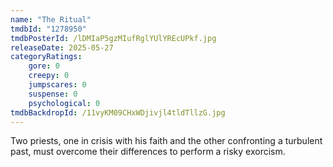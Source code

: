 ```yaml
---
name: "The Ritual"
tmdbId: "1278950"
tmdbPosterId: /lDMIaP5gzMIufRglYUlYREcUPkf.jpg
releaseDate: 2025-05-27
categoryRatings:
    gore: 0
    creepy: 0
    jumpscares: 0
    suspense: 0
    psychological: 0
tmdbBackdropId: /11vyKM09CHxWDjivjl4tldTllzG.jpg
---
```

Two priests, one in crisis with his faith and the other confronting a turbulent past, must overcome their differences to perform a risky exorcism.

